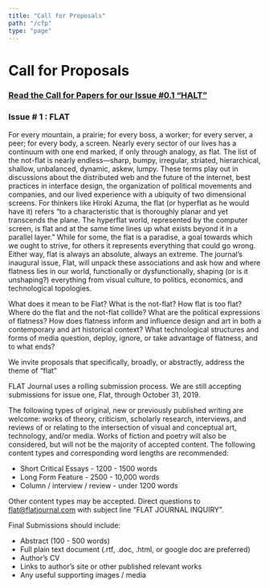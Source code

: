 ```yaml
---
title: "Call for Proposals"
path: "/cfp"
type: "page"
---
```


# Call for Proposals

### [Read the Call for Papers for our Issue #0.1 “HALT”](https://flatjournal.com/cfp)


### Issue # 1 : FLAT
For every mountain, a prairie; for every boss, a worker; for every server, a peer; for every body, a screen. Nearly every sector of our lives has a continuum with one end marked, if only through analogy, as flat. The list of the not-flat is nearly endless—sharp, bumpy, irregular, striated, hierarchical, shallow, unbalanced, dynamic, askew, lumpy. These terms play out in discussions about the distributed web and the future of the internet, best practices in interface design, the organization of political movements and companies, and our lived experience with a ubiquity of two dimensional screens. For thinkers like Hiroki Azuma, the flat (or hyperflat as he would have it) refers “to a characteristic that is thoroughly planar and yet transcends the plane. The hyperflat world, represented by the computer screen, is flat and at the same time lines up what exists beyond it in a parallel layer.” While for some, the flat is a paradise, a goal towards which we ought to strive, for others it represents everything that could go wrong. Either way, flat is always an absolute, always an extreme. The journal’s inaugural issue, Flat, will unpack these associations and ask how and where flatness lies in our world, functionally or dysfunctionally, shaping (or is it unshaping?) everything from visual culture, to politics, economics, and technological topologies.

What does it mean to be Flat? What is the not-flat? How flat is too flat? Where do the flat and the not-flat collide? What are the political expressions of flatness? How does flatness inform and influence design and art in both a contemporary and art historical context? What technological structures and forms of media question, deploy, ignore, or take advantage of flatness, and to what ends?

We invite proposals that specifically, broadly, or abstractly, address the theme of “flat”

FLAT Journal uses a rolling submission process. We are still accepting submissions for issue one, Flat, through October 31, 2019.

The following types of original, new or previously published writing are welcome: works of theory, criticism, scholarly research, interviews, and reviews of or relating to the intersection of visual and conceptual art, technology, and/or media. Works of fiction and poetry will also be considered, but will not be the majority of accepted content. The following content types and corresponding word lengths are recommended:

* Short Critical Essays - 1200 - 1500 words
* Long Form Feature - 2500 - 10,000 words
* Column / interview / review - under 1200 words

Other content types may be accepted. Direct questions to [flat@flatjournal.com](mailto:flat@flatjournal.com) with subject line “FLAT JOURNAL INQUIRY”.

Final Submissions should include:

* Abstract (100 - 500 words)
* Full plain text document (.rtf, .doc, .html, or google doc are preferred)
* Author’s CV
* Links to author’s site or other published relevant works
* Any useful supporting images / media

